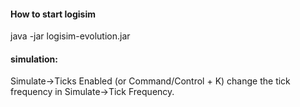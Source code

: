 #### How to start logisim

java -jar logisim-evolution.jar



#### simulation:
Simulate->Ticks Enabled (or Command/Control + K)
change the tick frequency in Simulate->Tick Frequency.
